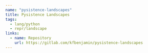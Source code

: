 ```yaml
---
name: "pysistence-landscapes"
title: Pysistence Landscapes
tags:
  - lang/python
  - repr/landscape
links:
  - name: Repository
    url: https://gitlab.com/kfbenjamin/pysistence-landscapes
---
```

